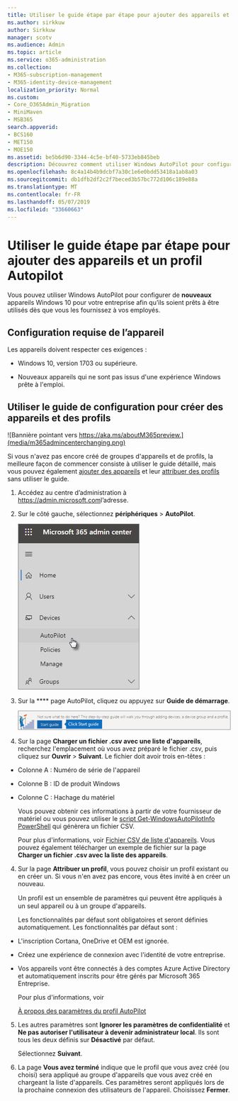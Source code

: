 ```yaml
---
title: Utiliser le guide étape par étape pour ajouter des appareils et un profil Autopilot
ms.author: sirkkuw
author: Sirkkuw
manager: scotv
ms.audience: Admin
ms.topic: article
ms.service: o365-administration
ms.collection:
- M365-subscription-management
- M365-identity-device-management
localization_priority: Normal
ms.custom:
- Core_O365Admin_Migration
- MiniMaven
- MSB365
search.appverid:
- BCS160
- MET150
- MOE150
ms.assetid: be5b6d90-3344-4c5e-bf40-5733eb845beb
description: Découvrez comment utiliser Windows AutoPilot pour configurer de nouveaux appareils Windows 10 pour votre entreprise.
ms.openlocfilehash: 8c4a14b4b9dcbf7a30c1e6e0bdd53418a1ab8a03
ms.sourcegitcommit: db1dfb2df2c2f7beced3b57bc772d106c189e88a
ms.translationtype: MT
ms.contentlocale: fr-FR
ms.lasthandoff: 05/07/2019
ms.locfileid: "33660663"
---
```

# <a name="use-the-step-by-step-guide-to-add-autopilot-devices-and-profile"></a>Utiliser le guide étape par étape pour ajouter des appareils et un profil Autopilot

Vous pouvez utiliser Windows AutoPilot pour configurer de **nouveaux** appareils Windows 10 pour votre entreprise afin qu’ils soient prêts à être utilisés dès que vous les fournissez à vos employés.
  
## <a name="device-requirements"></a>Configuration requise de l’appareil

Les appareils doivent respecter ces exigences :
  
- Windows 10, version 1703 ou supérieure.
    
- Nouveaux appareils qui ne sont pas issus d'une expérience Windows prête à l'emploi.
    
## <a name="use-the-setup-guide-to-create-devices-and-profiles"></a>Utiliser le guide de configuration pour créer des appareils et des profils

![Bannière pointant vers https://aka.ms/aboutM365preview.](media/m365admincenterchanging.png)

Si vous n'avez pas encore créé de groupes d'appareils et de profils, la meilleure façon de commencer consiste à utiliser le guide détaillé, mais vous pouvez également [ajouter des appareils](create-and-edit-autopilot-devices.md) et leur [attribuer des profils](create-and-edit-autopilot-profiles.md) sans utiliser le guide. 
  
1. Accédez au centre d’administration à <a href="https://go.microsoft.com/fwlink/p/?linkid=837890" target="_blank">https://admin.microsoft.com</a>l’adresse.

2. Sur le côté gauche, sélectionnez **périphériques** \> **AutoPilot**.

    ![Dans le centre d’administration, sélectionnez périphériques, puis AutoPilot.](media/AutoPilot.png)
  
2. Sur la **** page AutoPilot, cliquez ou appuyez sur **Guide de démarrage**.
    
    ![Click Start guide for step-by-step instructions for Autopilot.](media/31662655-d1e6-437d-87ea-c0dec5da56f7.png)
  
3. Sur la page **Charger un fichier .csv avec une liste d'appareils**, recherchez l'emplacement où vous avez préparé le fichier .csv, puis cliquez sur **Ouvrir** \> **Suivant**. Le fichier doit avoir trois en-têtes :
    
  - Colonne A : Numéro de série de l'appareil
    
  - Colonne B : ID de produit Windows
    
  - Colonne C : Hachage du matériel
    
    Vous pouvez obtenir ces informations à partir de votre fournisseur de matériel ou vous pouvez utiliser le [script Get-WindowsAutoPilotInfo PowerShell](https://www.powershellgallery.com/packages/Get-WindowsAutoPilotInfo) qui génèrera un fichier CSV. 
    
    Pour plus d'informations, voir [Fichier CSV de liste d'appareils](https://support.office.com/article/932e3676-2491-49f0-9177-d893d2f5276e). Vous pouvez également télécharger un exemple de fichier sur la page **Charger un fichier .csv avec la liste des appareils**. 
    
4. Sur la page **Attribuer un profil**, vous pouvez choisir un profil existant ou en créer un. Si vous n'en avez pas encore, vous êtes invité à en créer un nouveau. 
    
    Un proﬁl est un ensemble de paramètres qui peuvent être appliqués à un seul appareil ou à un groupe d'appareils.
    
    Les fonctionnalités par défaut sont obligatoires et seront définies automatiquement. Les fonctionnalités par défaut sont :
    
  - L'inscription Cortana, OneDrive et OEM est ignorée.
    
  - Créez une expérience de connexion avec l'identité de votre entreprise.
    
  - Vos appareils vont être connectés à des comptes Azure Active Directory et automatiquement inscrits pour être gérés par Microsoft 365 Entreprise.
    
    Pour plus d'informations, voir
    
    [À propos des paramètres du profil AutoPilot](autopilot-profile-settings.md) 
    
5. Les autres paramètres sont **Ignorer les paramètres de confidentialité** et **Ne pas autoriser l'utilisateur à devenir administrateur local**. Ils sont tous les deux définis sur **Désactivé** par défaut. 
    
    Sélectionnez **Suivant**.
    
6. La page **Vous avez terminé** indique que le profil que vous avez créé (ou choisi) sera appliqué au groupe d'appareils que vous avez créé en chargeant la liste d'appareils. Ces paramètres seront appliqués lors de la prochaine connexion des utilisateurs de l'appareil. Choisissez **Fermer**.
    